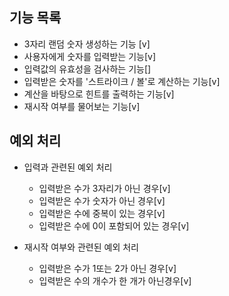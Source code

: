 ## 기능 목록

- 3자리 랜덤 숫자 생성하는 기능 [v]
- 사용자에게 숫자를 입력받는 기능[v]
- 입력값의 유효성을 검사하는 기능[]
- 입력받은 숫자를 '스트라이크 / 볼'로 계산하는 기능[v]
- 계산을 바탕으로 힌트를 출력하는 기능[v]
- 재시작 여부를 물어보는 기능[v]


## 예외 처리

- 입력과 관련된 예외 처리

    - 입력받은 수가 3자리가 아닌 경우[v]
    - 입력받은 수가 숫자가 아닌 경우[v]
    - 입력받은 수에 중복이 있는 경우[v]
    - 입력받은 수에 0이 포함되어 있는 경우[v]
  
- 재시작 여부와 관련된 예외 처리
    
    - 입력받은 수가 1또는 2가 아닌 경우[v]
    - 입력받은 수의 개수가 한 개가 아닌경우[v]
  